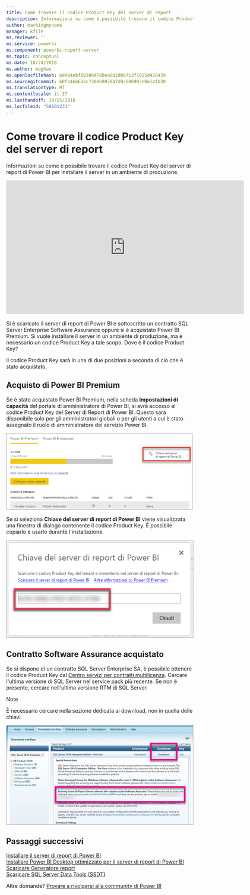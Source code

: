 ```yaml
---
title: Come trovare il codice Product Key del server di report
description: Informazioni su come è possibile trovare il codice Product Key del server di report di Power BI per installare il server in un ambiente di produzione.
author: markingmyname
manager: kfile
ms.reviewer: ''
ms.service: powerbi
ms.component: powerbi-report-server
ms.topic: conceptual
ms.date: 10/24/2018
ms.author: maghan
ms.openlocfilehash: 6d494ebf00388478bea802dbb713f1025d428439
ms.sourcegitcommit: 60fb46b61ac73806987847d9c606993c0e14fb30
ms.translationtype: HT
ms.contentlocale: it-IT
ms.lasthandoff: 10/25/2018
ms.locfileid: "50101233"
---
```

# <a name="how-to-find-your-report-server-product-key"></a>Come trovare il codice Product Key del server di report
Informazioni su come è possibile trovare il codice Product Key del server di report di Power BI per installare il server in un ambiente di produzione.

<iframe width="640" height="360" src="https://www.youtube.com/embed/6CQnf-NGtpU?rel=0&amp;showinfo=0" frameborder="0" allowfullscreen></iframe>

Si è scaricato il server di report di Power BI e sottoscritto un contratto SQL Server Enterprise Software Assurance oppure si è acquistato Power BI Premium. Si vuole installare il server in un ambiente di produzione, ma è necessario un codice Product Key a tale scopo. Dove è il codice Product Key? 

Il codice Product Key sarà in una di due posizioni a seconda di ciò che è stato acquistato.

## <a name="purchased-power-bi-premium"></a>Acquisto di Power BI Premium
Se è stato acquistato Power BI Premium, nella scheda **Impostazioni di capacità** del portale di amministratore di Power BI, si avrà accesso al codice Product Key del Server di Report di Power BI. Questo sarà disponibile solo per gli amministratori globali o per gli utenti a cui è stato assegnato il ruolo di amministratore del servizio Power BI.

![Codice Product Key del Server di report di Power BI all'interno di Impostazioni Premium](media/find-product-key/pbirs-product-key.png)

Se si seleziona **Chiave del server di report di Power BI** viene visualizzata una finestra di dialogo contenente il codice Product Key. È possibile copiarlo e usarlo durante l'installazione.

![Codice Product Key del Server di report Power BI](media/find-product-key/pbirs-product-key-dialog.png)

## <a name="purchased-software-assurance-agreement"></a>Contratto Software Assurance acquistato
Se si dispone di un contratto SQL Server Enterprise SA, è possibile ottenere il codice Product Key dal [Centro servizi per contratti multilicenza](https://www.microsoft.com/Licensing/servicecenter/). Cercare l'ultima versione di SQL Server nel service pack più recente. Se non è presente, cercare nell'ultima versione RTM di SQL Server.

> [!NOTE]
> È necessario cercare nella sezione dedicata ai download, non in quella delle chiavi.
> 
> 

![](media/find-product-key/vlsc-download.png "Centro servizi per contratti multilicenza")

## <a name="next-steps"></a>Passaggi successivi
[Installare il server di report di Power BI](install-report-server.md)  
[Installare Power BI Desktop ottimizzato per il server di report di Power BI](install-powerbi-desktop.md)  
[Scaricare Generatore report](https://www.microsoft.com/download/details.aspx?id=53613)  
[Scaricare SQL Server Data Tools (SSDT)](http://go.microsoft.com/fwlink/?LinkID=616714)

Altre domande? [Provare a rivolgersi alla community di Power BI](https://community.powerbi.com/)

